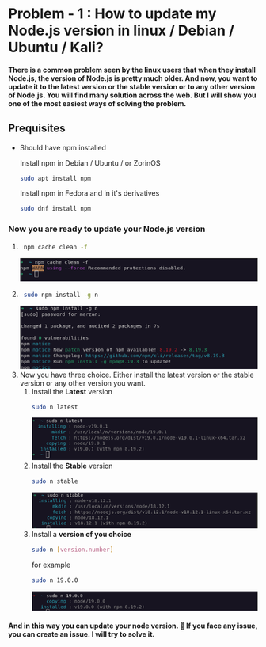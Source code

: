 # **Problem - 1 :** How to update my Node.js version in linux / Debian / Ubuntu / Kali?  

#### There is a common problem seen by the linux users that when they install Node.js, the version of Node.js is pretty much older. And now, you want to update it to the latest version or the stable version or to any other version of Node.js. You will find many solution across the web. But I will show you one of the most easiest ways of solving the problem.

## Prequisites
 - Should have npm installed

    Install npm in Debian / Ubuntu / or ZorinOS
     ```sh
    sudo apt install npm
     ```
     Install npm in Fedora and in it's derivatives
     ```sh
    sudo dnf install npm
     ```

### Now you are ready to update your Node.js version
1. ```sh
    npm cache clean -f
    ```
    ![npm](../assets/node-js-version-update/npm-cache-cleaning.png)
2. ```sh
    sudo npm install -g n
    ```
    ![npm](../assets/node-js-version-update/install-node-version-manager.png)
3. Now you have three choice. Either install the latest version or the stable version or any other version you want.
   1. Install the **Latest** version
        ```sh
        sudo n latest
        ```
        ![npm](../assets/node-js-version-update/installing-latest-version.png)
    2. Install the **Stable** version
         ```sh
         sudo n stable
         ```
         ![npm](../assets/node-js-version-update/stable-version-installing.png)
    3. Install a **version of you choice**
        ```sh
        sudo n [version.number]
        ```
        for example
        ```sh
        sudo n 19.0.0
        ```
        ![npm](../assets/node-js-version-update/installing-any-version.png)

#### And in this way you can update your node version. :star2: If you face any issue, you can create an issue. I will try to solve it.